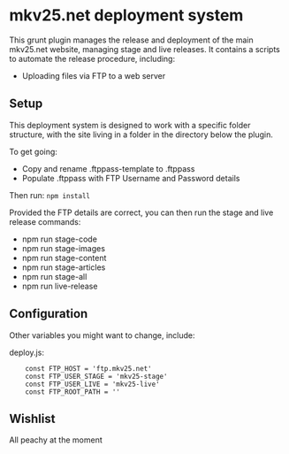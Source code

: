 # mkv25.net deployment system

This grunt plugin manages the release and deployment of the main mkv25.net website, managing stage and live releases. It contains a scripts to automate the release procedure, including:

- Uploading files via FTP to a web server

## Setup

This deployment system is designed to work with a specific folder structure, with the site living in a folder in the directory below the plugin.

To get going:

- Copy and rename .ftppass-template to .ftppass
- Populate .ftppass with FTP Username and Password details

Then run: `npm install`

Provided the FTP details are correct, you can then run the stage and live release commands:
- npm run stage-code
- npm run stage-images
- npm run stage-content
- npm run stage-articles
- npm run stage-all
- npm run live-release

## Configuration

Other variables you might want to change, include:

deploy.js:

```javasrcipt
    const FTP_HOST = 'ftp.mkv25.net'
    const FTP_USER_STAGE = 'mkv25-stage'
    const FTP_USER_LIVE = 'mkv25-live'
    const FTP_ROOT_PATH = ''
```

## Wishlist

All peachy at the moment
